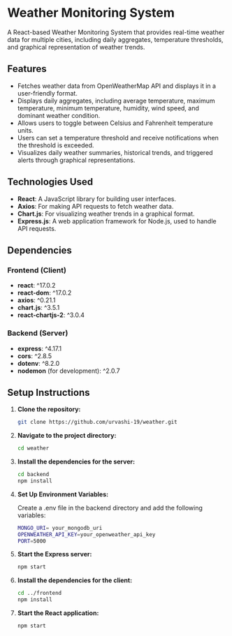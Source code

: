 # Weather Monitoring System

A React-based Weather Monitoring System that provides real-time weather data for multiple cities, including daily aggregates, temperature thresholds, and graphical representation of weather trends.

## Features

- Fetches weather data from OpenWeatherMap API and displays it in a user-friendly format.
- Displays daily aggregates, including average temperature, maximum temperature, minimum temperature, humidity, wind speed, and dominant weather condition.
- Allows users to toggle between Celsius and Fahrenheit temperature units.
- Users can set a temperature threshold and receive notifications when the threshold is exceeded.
- Visualizes daily weather summaries, historical trends, and triggered alerts through graphical representations.

## Technologies Used

- **React**: A JavaScript library for building user interfaces.
- **Axios**: For making API requests to fetch weather data.
- **Chart.js**: For visualizing weather trends in a graphical format.
- **Express.js**: A web application framework for Node.js, used to handle API requests.

## Dependencies

### Frontend (Client)

- **react**: ^17.0.2
- **react-dom**: ^17.0.2
- **axios**: ^0.21.1
- **chart.js**: ^3.5.1
- **react-chartjs-2**: ^3.0.4

### Backend (Server)

- **express**: ^4.17.1
- **cors**: ^2.8.5
- **dotenv**: ^8.2.0
- **nodemon** (for development): ^2.0.7

## Setup Instructions
1. **Clone the repository:**
   
   ```bash
   git clone https://github.com/urvashi-19/weather.git
   ```

2. **Navigate to the project directory:**
   
   ```bash
   cd weather
   ```

3. **Install the dependencies for the server:**

   ```bash
   cd backend 
   npm install
   ```

4. **Set Up Environment Variables:**
   
   Create a .env file in the backend directory and add the following variables:
   
   ```bash
   MONGO_URI= your_mongodb_uri
   OPENWEATHER_API_KEY=your_openweather_api_key
   PORT=5000
   ```

5. **Start the Express server:**

   ```bash
   npm start
   ```

6. **Install the dependencies for the client:**

   ```bash
   cd ../frontend
   npm install
   ```

7. **Start the React application:**

   ```bash
   npm start
   ```
